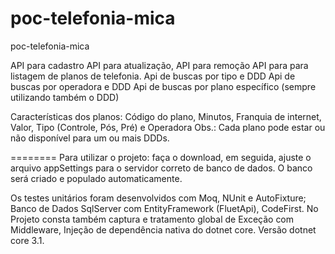 # poc-telefonia-mica
poc-telefonia-mica


API para cadastro
API para atualização, 
API para remoção 
API para para listagem de planos de telefonia. 
  Api de buscas por tipo e DDD
  Api de buscas por operadora e DDD
  Api de buscas por plano específico (sempre utilizando também o DDD)

Características dos planos: Código do plano, Minutos, Franquia de internet, Valor, Tipo (Controle, Pós, Pré) e Operadora
Obs.: Cada plano pode estar ou não disponível para um ou mais DDDs.

========
Para utilizar o projeto: faça o download, em seguida, ajuste o arquivo appSettings para o servidor correto de banco de dados. O banco será criado e populado automaticamente.

Os testes unitários foram desenvolvidos com Moq, NUnit e AutoFixture;
Banco de Dados SqlServer com EntityFramework (FluetApi), CodeFirst.
No Projeto consta também captura e tratamento global de Exceção com Middleware, Injeção de dependência nativa do dotnet core.
Versão dotnet core 3.1.

